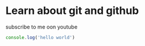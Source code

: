 # Learn about git and github

subscribe to me oon youtube

```javascript
console.log('hello world')

```
